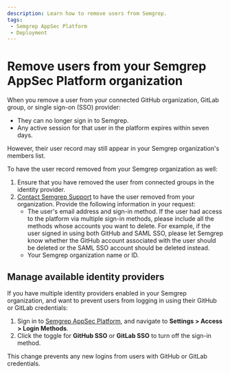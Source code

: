 ```yaml
---
description: Learn how to remove users from Semgrep.
tags:
 - Semgrep AppSec Platform
 - Deployment
---
```


# Remove users from your Semgrep AppSec Platform organization

When you remove a user from your connected GitHub organization, GitLab group, or single sign-on (SSO) provider:

* They can no longer sign in to Semgrep.
* Any active session for that user in the platform expires within seven days.

However, their user record may still appear in your Semgrep organization's members list.

To have the user record removed from your Semgrep organization as well:

1. Ensure that you have removed the user from connected groups in the identity provider.
2. [Contact Semgrep Support](/support) to have the user removed from your organization. Provide the following information in your request:
    - The user's email address and sign-in method. If the user had access to the platform via multiple sign-in methods, please include all the methods whose accounts you want to delete. For example, if the user signed in using both GitHub and SAML SSO, please let Semgrep know whether the GitHub account associated with the user should be deleted or the SAML SSO account should be deleted instead.
    - Your Semgrep organization name or ID.

## Manage available identity providers

If you have multiple identity providers enabled in your Semgrep organization, and want to prevent users from logging in using their GitHub or GitLab credentials:

1. Sign in to [<i class="fas fa-external-link fa-xs"></i> Semgrep AppSec Platform](https://semgrep.dev/login), and navigate to **Settings > Access > Login Methods**.
2. Click the <i class="fa-solid fa-toggle-large-on"></i> toggle for **GitHub SSO** or **GitLab SSO** to turn off the sign-in method.

This change prevents any new logins from users with GitHub or GitLab credentials.
